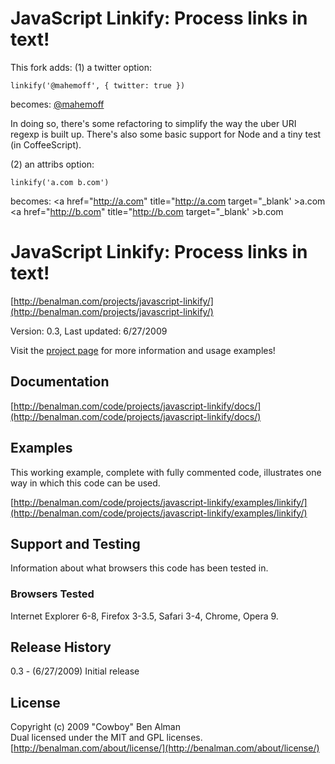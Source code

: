 
# JavaScript Linkify: Process links in text! #

This fork adds:
(1) a twitter option:

    linkify('@mahemoff', { twitter: true })
becomes:
    <a href="http://twitter.com/mahemoff" title="http://twitter.com/mahemoff">@mahemoff</a>

In doing so, there's some refactoring to simplify the way the uber URI regexp is built up.
There's also some basic support for Node and a tiny test (in CoffeeScript).

(2) an attribs option: 

    linkify('a.com b.com')
becomes:
    <a href="http://a.com" title="http://a.com target="_blank' >a.com</a> <a href="http://b.com" title="http://b.com target="_blank' >b.com</a>

# JavaScript Linkify: Process links in text! #
[http://benalman.com/projects/javascript-linkify/](http://benalman.com/projects/javascript-linkify/)

Version: 0.3, Last updated: 6/27/2009

Visit the [project page](http://benalman.com/projects/javascript-linkify/) for more information and usage examples!


## Documentation ##
[http://benalman.com/code/projects/javascript-linkify/docs/](http://benalman.com/code/projects/javascript-linkify/docs/)


## Examples ##
This working example, complete with fully commented code, illustrates one way
in which this code can be used.

[http://benalman.com/code/projects/javascript-linkify/examples/linkify/](http://benalman.com/code/projects/javascript-linkify/examples/linkify/)  

## Support and Testing ##
Information about what browsers this code has been tested in.

### Browsers Tested ###
Internet Explorer 6-8, Firefox 3-3.5, Safari 3-4, Chrome, Opera 9.


## Release History ##

0.3 - (6/27/2009) Initial release


## License ##
Copyright (c) 2009 "Cowboy" Ben Alman  
Dual licensed under the MIT and GPL licenses.  
[http://benalman.com/about/license/](http://benalman.com/about/license/)
